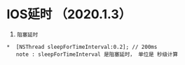 # IOS延时  （2020.1.3）

1. `阻塞延时`
```
*  [NSThread sleepForTimeInterval:0.2]; // 200ms
   note : sleepForTimeInterval 是阻塞延时， 单位是 秒级计算
```